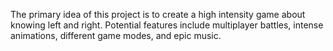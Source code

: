 The primary idea of this project is to create a high intensity game about knowing left and right. Potential features include multiplayer battles, intense animations, different game modes, and epic music.
